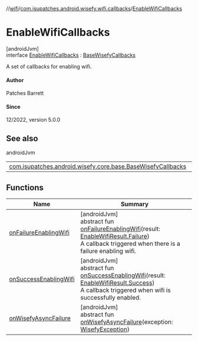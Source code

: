 //[wifi](../../../index.md)/[com.isupatches.android.wisefy.wifi.callbacks](../index.md)/[EnableWifiCallbacks](index.md)

# EnableWifiCallbacks

[androidJvm]\
interface [EnableWifiCallbacks](index.md) : [BaseWisefyCallbacks](../../../../core/core/com.isupatches.android.wisefy.core.base/-base-wisefy-callbacks/index.md)

A set of callbacks for enabling wifi.

#### Author

Patches Barrett

#### Since

12/2022, version 5.0.0

## See also

androidJvm

| | |
|---|---|
| [com.isupatches.android.wisefy.core.base.BaseWisefyCallbacks](../../../../core/core/com.isupatches.android.wisefy.core.base/-base-wisefy-callbacks/index.md) |  |

## Functions

| Name | Summary |
|---|---|
| [onFailureEnablingWifi](on-failure-enabling-wifi.md) | [androidJvm]<br>abstract fun [onFailureEnablingWifi](on-failure-enabling-wifi.md)(result: [EnableWifiResult.Failure](../../com.isupatches.android.wisefy.wifi.entities/-enable-wifi-result/-failure/index.md))<br>A callback triggered when there is a failure enabling wifi. |
| [onSuccessEnablingWifi](on-success-enabling-wifi.md) | [androidJvm]<br>abstract fun [onSuccessEnablingWifi](on-success-enabling-wifi.md)(result: [EnableWifiResult.Success](../../com.isupatches.android.wisefy.wifi.entities/-enable-wifi-result/-success/index.md))<br>A callback triggered when wifi is successfully enabled. |
| [onWisefyAsyncFailure](../-is-wifi-enabled-callbacks/index.md#-2014443064%2FFunctions%2F-1859834656) | [androidJvm]<br>abstract fun [onWisefyAsyncFailure](../-is-wifi-enabled-callbacks/index.md#-2014443064%2FFunctions%2F-1859834656)(exception: [WisefyException](../../../../core/core/com.isupatches.android.wisefy.core.exceptions/-wisefy-exception/index.md)) |
